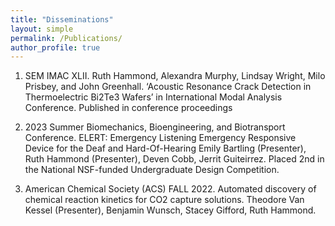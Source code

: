 ```yaml
---
title: "Disseminations"
layout: simple
permalink: /Publications/
author_profile: true
---
```



1. SEM IMAC XLII. Ruth Hammond, Alexandra Murphy, Lindsay Wright, Milo Prisbey, and
John Greenhall. ‘Acoustic Resonance Crack Detection in Thermoelectric Bi2Te3 Wafers’ in
International Modal Analysis Conference. Published in conference proceedings

2. 2023 Summer Biomechanics, Bioengineering, and Biotransport Conference. ELERT:
Emergency Listening Emergency Responsive Device for the Deaf and Hard-Of-Hearing Emily
Bartling (Presenter), Ruth Hammond (Presenter), Deven Cobb, Jerrit Guiteirrez. Placed 2nd
in the National NSF-funded Undergraduate Design Competition.

3. American Chemical Society (ACS) FALL 2022. Automated discovery of chemical reaction
kinetics for CO2 capture solutions. Theodore Van Kessel (Presenter), Benjamin Wunsch, Stacey
Gifford, Ruth Hammond.
